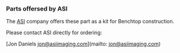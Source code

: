 ### Parts offersed by ASI
The [ASI](https://www.asiimaging.com/) company offers these part as a kit for Benchtop construction. 

Please contact ASI directly for ordering:

[Jon Daniels <jon@asiimaging.com>](mailto: <jon@asiimaging.com>)